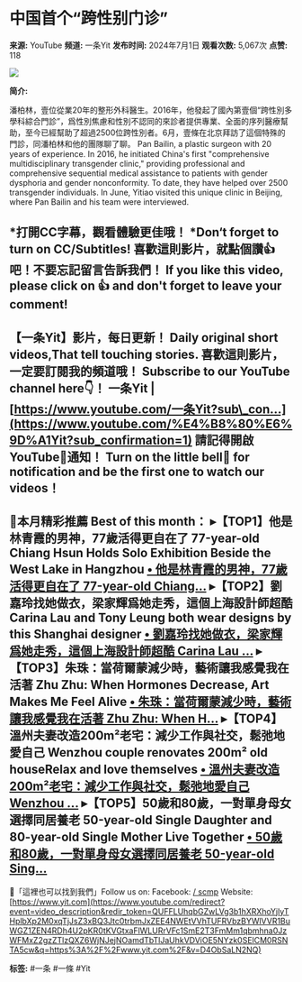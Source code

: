 # 中国首个“跨性别门诊”

**来源:** YouTube
**频道:** 一条Yit
**发布时间:** 2024年7月1日
**观看次数:** 5,067次
**点赞:** 118

[![](https://yt3.ggpht.com/ytc/AIdro_kKbncow9M9MlLyoA8zp_tK-ZEOXF9OEz2UpwiI51zAvSg=s48-c-k-c0x00ffffff-no-rj)](/@Yit)

**简介:**

潘柏林，壹位從業20年的整形外科醫生。2016年，他發起了國內第壹個“跨性別多學科綜合門診”，爲性別焦慮和性別不認同的來診者提供專業、全面的序列醫療幫助，至今已經幫助了超過2500位跨性別者。6月，壹條在北京拜訪了這個特殊的門診，同潘柏林和他的團隊聊了聊。 Pan Bailin, a plastic surgeon with 20 years of experience. In 2016, he initiated China's first "comprehensive multidisciplinary transgender clinic," providing professional and comprehensive sequential medical assistance to patients with gender dysphoria and gender nonconformity. To date, they have helped over 2500 transgender individuals. In June, Yitiao visited this unique clinic in Beijing, where Pan Bailin and his team were interviewed.

\*打開CC字幕，觀看體驗更佳哦！
\*Don‘t forget to turn on CC/Subtitles!
喜歡這則影片，就點個讚👍吧！不要忘記留言告訴我們！
If you like this video, please click on 👍 and don't forget to leave your comment!
-------------------------------------------------------------------
【一条Yit】影片，每日更新！
Daily original short videos,That tell touching stories.
喜歡這則影片，一定要訂閱我的頻道哦！
Subscribe to our YouTube channel here👇！
一条Yit | [https://www.youtube.com/一条Yit?sub\_con...](https://www.youtube.com/%E4%B8%80%E6%9D%A1Yit?sub_confirmation=1)
請記得開啟YouTube🔔通知！
Turn on the little bell🔔 for notification and be the first one to watch our videos！
-------------------------------------------------------------------
🎥本月精彩推薦 Best of this month：
▸【TOP1】他是林青霞的男神，77歲活得更自在了 77-year-old Chiang Hsun Holds Solo Exhibition Beside the West Lake in Hangzhou
[• 他是林青霞的男神，77歲活得更自在了 77-year-old Chiang...](/watch?v=LodLiaYpZkI&t=0s)
▸【TOP2】劉嘉玲找她做衣，梁家輝爲她走秀，這個上海設計師超酷 Carina Lau and Tony Leung both wear designs by this Shanghai designer
[• 劉嘉玲找她做衣，梁家輝爲她走秀，這個上海設計師超酷 Carina Lau ...](/watch?v=kAu1qg-rNuM&t=0s)
▸【TOP3】朱珠：當荷爾蒙減少時，藝術讓我感覺我在活著 Zhu Zhu: When Hormones Decrease, Art Makes Me Feel Alive
[• 朱珠：當荷爾蒙減少時，藝術讓我感覺我在活著 Zhu Zhu: When H...](/watch?v=kX1dtm2mUus&t=0s)
▸【TOP4】溫州夫妻改造200m²老宅：減少工作與社交，鬆弛地愛自己 Wenzhou couple renovates 200m² old houseRelax and love themselves
[• 溫州夫妻改造200m²老宅：減少工作與社交，鬆弛地愛自己 Wenzhou ...](/watch?v=7DJTQJbjamc&t=0s)
▸【TOP5】50歲和80歲，一對單身母女選擇同居養老 50-year-old Single Daughter and 80-year-old Single Mother Live Together
[• 50歲和80歲，一對單身母女選擇同居養老 50-year-old Sing...](/watch?v=L758GHn7T2M&t=0s)
----------------------------------------------------------
🔗「這裡也可以找到我們」Follow us on:
Facebook: [/ scmp](https://www.youtube.com/redirect?event=video_description&redir_token=QUFFLUhqbjZubnAyNGJkQS1jRVNzc0RoUjFWZ2ItV3pyZ3xBQ3Jtc0tuLXdHdVU2WjZXMjJWdzhWOVAwYlBYZ2RKdWZtbWRhMER1MFZVMnhYN0FCbEhTcExGMGcyNXY3Z0NYMW1rdU01bnVoc2N0Y1F1MHRWd1NoSzczcXpvbXZVQ055Y1ZBZFpHQ2w4UDdEd2czcjd1cUNyQQ&q=https%3A%2F%2Ffacebook.com%2Fscmp&v=D4ObSaLN2NQ)
Website: [https://www.yit.com](https://www.youtube.com/redirect?event=video_description&redir_token=QUFFLUhqbGZwLVg3b1hXRXhoYjlyTHplbXp2M0xqTjJsZ3xBQ3Jtc0trbmJxZEE4NWEtVVhTUFRVbzBYWlVVR1BuWGZ1ZEN4RDh4U2pKR0tKVGtxaFlWLURrVFc1SmE2T3FmMm1qbmhna0JzWFMxZ2gzZTlzQXZ6WjNJejNOamdTbTlJaUhkVDViOE5NYzk0SElCM0RSNTA5cw&q=https%3A%2F%2Fwww.yit.com%2F&v=D4ObSaLN2NQ)

**标签:** #一条 #一條 #Yit
